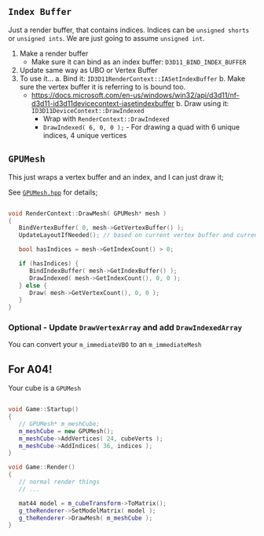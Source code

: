 ## `Index Buffer`

Just a render buffer, that contains indices.   Indices can be `unsigned shorts` or `unsigned ints`.  We are just going to assume `unsigned int`.

1. Make a render buffer
   - Make sure it can bind as an index buffer: `D3D11_BIND_INDEX_BUFFER`
2. Update same way as UBO or Vertex Buffer
3. To use it...
   a. Bind it: `ID3D11RenderContext::IASetIndexBuffer`
   b. Make sure the vertex buffer it is referring to is bound too. 
   - https://docs.microsoft.com/en-us/windows/win32/api/d3d11/nf-d3d11-id3d11devicecontext-iasetindexbuffer
   b. Draw using it: `ID3D11DeviceContext::DrawIndexed`
      - Wrap with `RenderContext::DrawIndexed`
      - `DrawIndexed( 6, 0, 0 );` - For drawing a quad with 6 unique indices, 4 unique vertices


## `GPUMesh`

This just wraps a vertex buffer and an index, and I can just draw it; 

See [`GPUMesh.hpp`](./GPUMesh.hpp) for details; 

```cpp

void RenderContext::DrawMesh( GPUMesh* mesh )
{
   BindVertexBuffer( 0, mesh->GetVertexBuffer() );  
   UpdateLayoutIfNeeded(); // based on current vertex buffer and current shader

   bool hasIndices = mesh->GetIndexCount() > 0; 

   if (hasIndices) {
      BindIndexBuffer( mesh->GetIndexBuffer() ); 
      DrawIndexed( mesh->GetIndexCount(), 0, 0 ); 
   } else {
      Draw( mesh->GetVertexCount(), 0, 0 ); 
   }
}

```

### Optional - Update `DrawVertexArray` and add `DrawIndexedArray`

You can convert your `m_immediateVBO` to an `m_immediateMesh`


## For A04!

Your cube is a `GPUMesh`

```cpp

void Game::Startup()
{
   // GPUMesh* m_meshCube;
   m_meshCube = new GPUMesh(); 
   m_meshCube->AddVertices( 24, cubeVerts ); 
   m_meshCube->AddIndices( 36, indices );  
}

void Game::Render()
{
   // normal render things
   // ...

   mat44 model = m_cubeTransform->ToMatrix(); 
   g_theRenderer->SetModelMatrix( model ); 
   g_theRenderer->DrawMesh( m_meshCube ); 
}
```